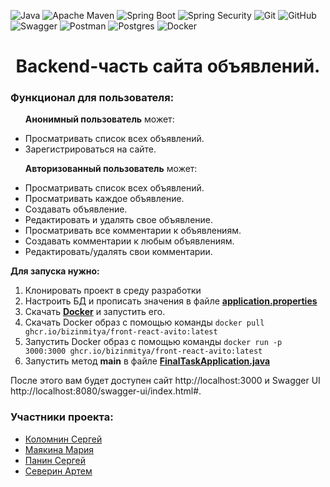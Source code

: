 ![Java](https://img.shields.io/badge/java-%23ED8B00.svg?style=for-the-badge&logo=java&logoColor=white)
![Apache Maven](https://img.shields.io/badge/Apache%20Maven-C71A36?style=for-the-badge&logo=Apache%20Maven&logoColor=white)
![Spring Boot](https://img.shields.io/badge/Spring%20Boot-6DB33F.svg?style=for-the-badge&logo=Spring-Boot&logoColor=white)
![Spring Security](https://img.shields.io/badge/Spring%20Security-6DB33F.svg?style=for-the-badge&logo=Spring-Security&logoColor=white)
![Git](https://img.shields.io/badge/git%20-%23F05033.svg?&style=for-the-badge&logo=git&logoColor=white)
![GitHub](https://img.shields.io/badge/github-%23121011.svg?style=for-the-badge&logo=github&logoColor=white)
![Swagger](https://img.shields.io/badge/-Swagger-%23Clojure?style=for-the-badge&logo=swagger&logoColor=white)
![Postman](https://img.shields.io/badge/Postman-FF6C37?style=for-the-badge&logo=postman&logoColor=white)
![Postgres](https://img.shields.io/badge/postgres-%23316192.svg?style=for-the-badge&logo=postgresql&logoColor=white)
![Docker](https://img.shields.io/badge/docker-%230db7ed.svg?style=for-the-badge&logo=docker&logoColor=white)
<h1 align="center">Backend-часть сайта объявлений.</h1>

<h3>Функционал для пользователя:</h3>
<ul>
  
  **Анонимный пользователь** может:
    <li>Просматривать список всех объявлений.</li>
    <li>Зарегистрироваться на сайте.</li>

  **Авторизованный пользователь** может:
    <li>Просматривать список всех объявлений.</li>
    <li>Просматривать каждое объявление.</li>
    <li>Создавать объявление.</li>
    <li>Редактировать и удалять свое объявление.</li>
    <li>Просматривать все комментарии к объявлениям.</li> 
    <li>Создавать комментарии к любым объявлениям.</li>
    <li>Редактировать/удалять свои комментарии.</li>
    
</ul>

**Для запуска нужно:**
1. Клонировать проект в среду разработки</li>
2. Настроить БД и прописать значения в файле **[application.properties](src/main/resources/application.properties)** 
3. Скачать **[Docker](https://www.docker.com)** и запустить его.
4. Скачать Docker образ с помощью команды ```docker pull ghcr.io/bizinmitya/front-react-avito:latest``` 
5. Запустить Docker образ с помощью команды ```docker run -p 3000:3000 ghcr.io/bizinmitya/front-react-avito:latest``` 
6. Запустить метод **main** в файле **[FinalTaskApplication.java](src/main/java/com/example/finaltask/FinalTaskApplication.java)** 

После этого вам будет доступен сайт  http://localhost:3000 и Swagger UI   http://localhost:8080/swagger-ui/index.html#.

<h3>Участники проекта:</h3>
<ul>
<li><a href="https://github.com/Kolomnin">Коломнин Сергей</a></li>
<li><a href="https://github.com/MAMayakina">Маякина Мария</a></li>
<li><a href="https://github.com/Powerandzeal">Панин Сергей</a></li>
<li><a href="https://github.com/Northinrtm">Северин Артем</a></li>
  
</ul>
